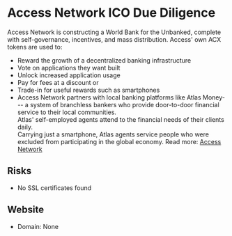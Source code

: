 # Access Network ICO Due Diligence
Access Network is constructing a World Bank for the Unbanked, complete with self-governance, incentives, and mass distribution. Access' own ACX tokens are used to:  - Reward the growth of a decentralized banking infrastructure- Vote on applications they want built- Unlock increased application usage- Pay for fees at a discount or- Trade-in for useful rewards such as smartphones- Access Network partners with local banking platforms like Atlas Money--- a system of branchless bankers who provide door-to-door financial service to their local communities.  Atlas' self-employed agents attend to the financial needs of their clients daily.  Carrying just a smartphone, Atlas agents service people who were excluded from participating in the global economy.
Read more: [Access Network](https://metabay.network/ico/access-network)
## Risks
* No SSL certificates found
## Website
* Domain: None
